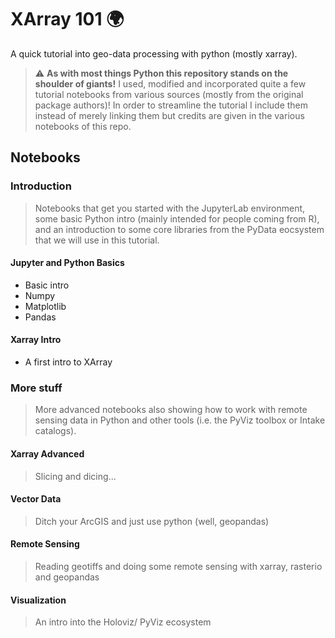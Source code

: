 # XArray 101 🌍
A quick tutorial into geo-data processing with python (mostly xarray). 

> :warning: **As with most things Python this repository stands on the shoulder of giants!** I used, modified and incorporated quite a few tutorial notebooks from various sources (mostly from the original package authors)! In order to streamline the tutorial I include them instead of merely linking them but credits are given in the various notebooks of this repo.   

## Notebooks

### Introduction
> Notebooks that get you started with the JupyterLab environment, some basic Python intro (mainly intended for people coming from R), and an introduction to some core libraries from the PyData eocsystem that we will use in this tutorial.

#### Jupyter and Python Basics
* Basic intro
* Numpy
* Matplotlib
* Pandas
#### Xarray Intro
* A first intro to XArray
### More stuff
> More advanced notebooks also showing how to work with remote sensing data in Python 
> and other tools (i.e. the PyViz toolbox or Intake catalogs).

#### Xarray Advanced
> Slicing and dicing...

#### Vector Data
> Ditch your ArcGIS and just use python (well, geopandas)

#### Remote Sensing
> Reading geotiffs and doing some remote sensing with xarray, rasterio and geopandas

#### Visualization
> An intro into the Holoviz/ PyViz ecosystem

